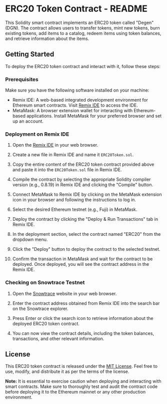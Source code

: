 # ERC20 Token Contract - README

This Solidity smart contract implements an ERC20 token called "Degen" (DGN). The contract allows users to transfer tokens, mint new tokens, burn existing tokens, add items to a catalog, redeem items using token balances, and retrieve information about the items.

## Getting Started

To deploy the ERC20 token contract and interact with it, follow these steps:

### Prerequisites

Make sure you have the following software installed on your machine:

- Remix IDE: A web-based integrated development environment for Ethereum smart contracts. Visit [Remix IDE](https://remix.ethereum.org) to access the IDE.
- MetaMask: A browser extension wallet for interacting with Ethereum-based applications. Install MetaMask for your preferred browser and set up an account.

### Deployment on Remix IDE

1. Open the [Remix IDE](https://remix.ethereum.org) in your web browser.

2. Create a new file in Remix IDE and name it `ERC20Token.sol`.

3. Copy the entire content of the ERC20 token contract provided above and paste it into the `ERC20Token.sol` file in Remix IDE.

4. Compile the contract by selecting the appropriate Solidity compiler version (e.g., 0.8.19) in Remix IDE and clicking the "Compile" button.

5. Connect MetaMask to Remix IDE by clicking on the MetaMask extension icon in your browser and following the instructions to log in.

6. Select the desired Ethereum testnet (e.g., Fuji) in MetaMask.

7. Deploy the contract by clicking the "Deploy & Run Transactions" tab in Remix IDE.

8. In the deployment section, select the contract named "ERC20" from the dropdown menu.

9. Click the "Deploy" button to deploy the contract to the selected testnet.

10. Confirm the transaction in MetaMask and wait for the contract to be deployed. Once deployed, you will see the contract address in the Remix IDE.

### Checking on Snowtrace Testnet

1. Open the [Snowtrace](https://testnet.snowtrace.io/) website in your web browser.

2. Enter the contract address obtained from Remix IDE into the search bar on the Snowtrace explorer.

3. Press Enter or click the search icon to retrieve information about the deployed ERC20 token contract.

4. You can now view the contract details, including the token balances, transactions, and other relevant information.

## License

This ERC20 token contract is released under the [MIT License](https://opensource.org/licenses/MIT). Feel free to use, modify, and distribute it as per the terms of the license.

**Note:** It is essential to exercise caution when deploying and interacting with smart contracts. Make sure to thoroughly test and audit the contract code before deploying it to the Ethereum mainnet or any other production environment.

